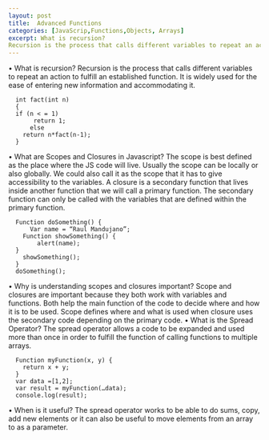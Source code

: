 ```yaml
---
layout: post
title:  Advanced Functions
categories: [JavaScrip,Functions,Objects, Arrays]
excerpt: What is recursion?
Recursion is the process that calls different variables to repeat an action to fulfill an established function. It is widely used for the ease
---
```


•	What is recursion?
Recursion is the process that calls different variables to repeat an action to fulfill an established function. It is widely used for the ease of entering new information and accommodating it.

      int fact(int n)
      {
      if (n < = 1)
           return 1;
          else    
        return n*fact(n-1);    
      }

•	What are Scopes and Closures in Javascript?
The scope is best defined as the place where the JS code will live. Usually the scope can be locally or also globally. We could also call it as the scope that it has to give accessibility to the variables.
A closure is a secondary function that lives inside another function that we will call a primary function. The secondary function can only be called with the variables that are defined within the primary function.

      Function doSomething() {
	      Var name = “Raul Mandujano”;
	    Function showSomething() {
	    	alert(name);
      }
       	showSomething();
      }
      doSomething();
•	Why is understanding scopes and closures important?
Scope and closures are important because they both work with variables and functions. Both help the main function of the code to decide where and how it is to be used. Scope defines where and what is used when closure uses the secondary code depending on the primary code.
•	What is the Spread Operator?
The spread operator allows a code to be expanded and used more than once in order to fulfill the function of calling functions to multiple arrays.

      Function myFunction(x, y) {
      	return x + y;
      }
      var data =[1,2];
      var result = myFunction(…data);
      console.log(result);
•	When is it useful?
The spread operator works to be able to do sums, copy, add new elements or it can also be useful to move elements from an array to as a parameter.
